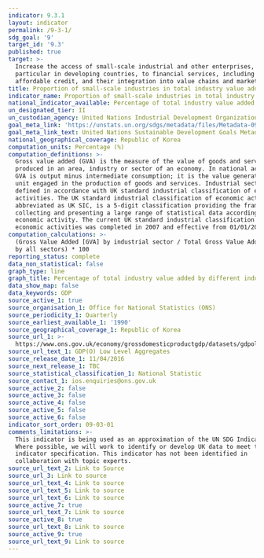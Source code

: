 ```yaml
---
indicator: 9.3.1
layout: indicator
permalink: /9-3-1/
sdg_goal: '9'
target_id: '9.3'
published: true
target: >-
  Increase the access of small-scale industrial and other enterprises, in
  particular in developing countries, to financial services, including
  affordable credit, and their integration into value chains and markets
title: Proportion of small-scale industries in total industry value added
indicator_name: Proportion of small-scale industries in total industry value added
national_indicator_available: Percentage of total industry value added by different industries
un_designated_tier: II
un_custodian_agency: United Nations Industrial Development Organization (UNIDO)
goal_meta_link: 'https://unstats.un.org/sdgs/metadata/files/Metadata-09-03-01.pdf'
goal_meta_link_text: United Nations Sustainable Development Goals Metadata (PDF 4.0 MB)
national_geographical_coverage: Republic of Korea
computation_units: Percentage (%)
computation_definitions: >-
  Gross value added (GVA) is the measure of the value of goods and services
  produced in an area, industry or sector of an economy. In national accounts
  GVA is output minus intermediate consumption; it is the value generated by any
  unit engaged in the production of goods and services. Industrial sectors are
  defined in accordance with UK standard industrial classification of economic
  activities. The UK standard industrial classification of economic activities,
  abbreviated as UK SIC, is a 5-digit classification providing the framework for
  collecting and presenting a large range of statistical data according to
  economic activity. The current UK standard industrial classification of
  economic activities was completed in 2007 and effective from 01/01/2008.
computation_calculations: >-
  (Gross Value Added [GVA] by industrial sector / Total Gross Value Added [GVA]
  by all sectors) * 100
reporting_status: complete
data_non_statistical: false
graph_type: line
graph_title: Percentage of total industry value added by different industries
data_show_map: false
data_keywords: GDP
source_active_1: true
source_organisation_1: Office for National Statistics (ONS)
source_periodicity_1: Quarterly
source_earliest_available_1: '1990'
source_geographical_coverage_1: Republic of Korea
source_url_1: >-
  https://www.ons.gov.uk/economy/grossdomesticproductgdp/datasets/gdpolowlevelaggregates
source_url_text_1: GDP(O) Low Level Aggregates
source_release_date_1: 11/04/2016
source_next_release_1: TBC
source_statistical_classification_1: National Statistic
source_contact_1: ios.enquiries@ons.gov.uk
source_active_2: false
source_active_3: false
source_active_4: false
source_active_5: false
source_active_6: false
indicator_sort_order: 09-03-01
comments_limitations: >-
  This indicator is being used as an approximation of the UN SDG Indicator.
  Where possible, we will work to identify or develop UK data to meet the global
  indicator specification. This indicator has not been identified in
  collaboration with topic experts.
source_url_text_2: Link to Source
source_url_3: Link to source
source_url_text_4: Link to source
source_url_text_5: Link to source
source_url_text_6: Link to source
source_active_7: true
source_url_text_7: Link to source
source_active_8: true
source_url_text_8: Link to source
source_active_9: true
source_url_text_9: Link to source
---
```


